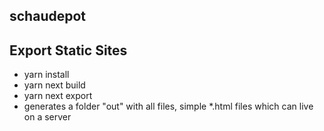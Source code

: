 
## schaudepot

## Export Static Sites
 - yarn install
 - yarn next build
 - yarn next export
 - generates a folder "out" with all files, simple *.html files which can live on a server
